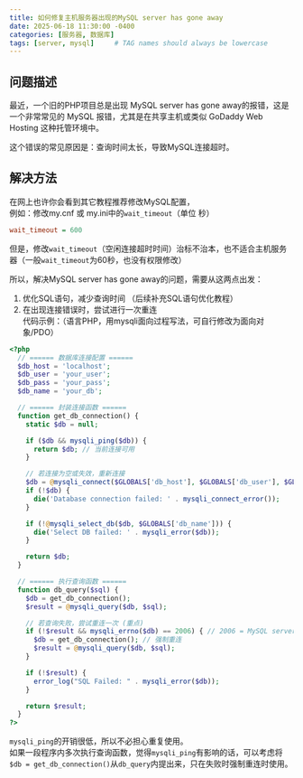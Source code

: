 ```yaml
---
title: 如何修复主机服务器出现的MySQL server has gone away
date: 2025-06-18 11:30:00 -0400
categories: [服务器, 数据库]
tags: [server, mysql]     # TAG names should always be lowercase
---
```


## 问题描述

最近，一个旧的PHP项目总是出现 MySQL server has gone away的报错，这是一个非常常见的 MySQL 报错，尤其是在共享主机或类似 GoDaddy Web Hosting 这种托管环境中。  

这个错误的常见原因是：查询时间太长，导致MySQL连接超时。

## 解决方法

在网上也许你会看到其它教程推荐修改MySQL配置，  
例如：修改my.cnf 或 my.ini中的`wait_timeout`（单位 秒）

```ini
wait_timeout = 600
```

但是，修改`wait_timeout`（空闲连接超时时间）治标不治本，也不适合主机服务器（一般`wait_timeout`为60秒，也没有权限修改）

所以，解决MySQL server has gone away的问题，需要从这两点出发：

1. 优化SQL语句，减少查询时间 （后续补充SQL语句优化教程）
2. 在出现连接错误时，尝试进行一次重连  
   代码示例：（语言PHP，用mysqli面向过程写法，可自行修改为面向对象/PDO）

```php
<?php 
  // ====== 数据库连接配置 ======
  $db_host = 'localhost';
  $db_user = 'your_user';
  $db_pass = 'your_pass';
  $db_name = 'your_db';

  // ====== 封装连接函数 ======
  function get_db_connection() {
    static $db = null;

    if ($db && mysqli_ping($db)) {
      return $db; // 当前连接可用
    }

    // 若连接为空或失效，重新连接
    $db = @mysqli_connect($GLOBALS['db_host'], $GLOBALS['db_user'], $GLOBALS['db_pass']);
    if (!$db) {
      die('Database connection failed: ' . mysqli_connect_error());
    }

    if (!@mysqli_select_db($db, $GLOBALS['db_name'])) {
      die('Select DB failed: ' . mysqli_error($db));
    }

    return $db;
  }

  // ====== 执行查询函数 ======
  function db_query($sql) {
    $db = get_db_connection();
    $result = @mysqli_query($db, $sql);

    // 若查询失败，尝试重连一次 (重点)
    if (!$result && mysqli_errno($db) == 2006) { // 2006 = MySQL server has gone away
      $db = get_db_connection(); // 强制重连
      $result = @mysqli_query($db, $sql);
    }

    if (!$result) {
      error_log("SQL Failed: " . mysqli_error($db));
    }

    return $result;
  }
?>
```

`mysqli_ping`的开销很低，所以不必担心重复使用。  
如果一段程序内多次执行查询函数，觉得`mysqli_ping`有影响的话，可以考虑将`$db = get_db_connection()`从`db_query`内提出来，只在失败时强制重连时使用。
